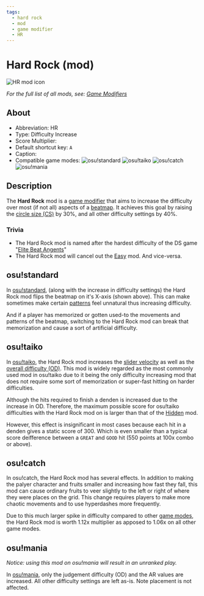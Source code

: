 ```yaml
---
tags:
  - hard rock
  - mod
  - game modifier
  - HR
---
```


<!-- original article says that HR is unranked in osu!mania? -->

# Hard Rock (mod)

![HR mod icon](/wiki/shared/mods/HR.png "Hard Rock (HR) mod icon")

*For the full list of all mods, see: [Game Modifiers](/wiki/Game_Modifiers)*

## About

- Abbreviation: HR
- Type: Difficulty Increase
- Score Multiplier: <!--placeholder (numbers may vary from game mode to game mode -->
- Default shortcut key: `A`
- Caption: <!--placeholder-->
- Compatible game modes: ![][o!s] ![][o!t] ![][o!c] ![][o!m]

## Description

The **Hard Rock** mod is a [game modifier](/wiki/Game_Modifiers) that aims to increase the difficulty over most (if not all) aspects of a [beatmap](/wiki/Beatmaps). It achieves this goal by raising the [circle size (CS)](/wiki/Beatmap_Editor/Song_Setup#circle-size) by 30%, and all other difficulty settings by 40%.

### Trivia

- The Hard Rock mod is named after the hardest difficulty of the DS game "[Elite Beat Angents](/wiki/Glossary#eba)"
- The Hard Rock mod will cancel out the [Easy](/wiki/Game_Modifiers/Easy) mod. And vice-versa.

## osu!standard

<!-- image displaying flipped x-axis -->

In [osu!standard](/wiki/Game_Modes/osu!), (along with the increase in difficulty settings) the Hard Rock mod flips the beatmap on it's X-axis (shown above). This can make sometimes make certain [patterns](/wiki/Beatmaps/Pattern) feel unnatural thus increasing difficulty.

And if a player has memorized or gotten used-to the movements and patterns of the beatmap, switching to the Hard Rock mod can break that memorization and cause a sort of artificial difficulty.

## osu!taiko

In [osu!taiko](/wiki/Game_Modes/osu!taiko), the Hard Rock mod increases the [slider velocity](/wiki/Glossary#slider-velocity) as well as the [overall difficulty (OD)](/wiki/Beatmapping/Overall_difficulty). This mod is widely regarded as the most commonly used mod in osu!taiko due to it being the only difficulty increasing mod that does not require some sort of memorization or super-fast hitting on harder difficulties.

Although the hits required to finish a denden is increased due to the increase in OD. Therefore, the maximum possible score for osu!taiko difficulties with the Hard Rock mod on is larger than that of the [Hidden](/wiki/Game_Modifiers/Hidden) mod.

However, this effect is insignificant in most cases because each hit in a denden gives a static score of 300. Which is even smaller than a typical score deifference between a `GREAT` and `GOOD` hit (550 points at 100x combo or above).

## osu!catch

<!--image displaying increased CS-->

In osu!catch, the Hard Rock mod has several effects. In addition to making the palyer character and fruits smaller and increasing how fast they fall, this mod can cause ordinary fruits to veer slightly to the left or right of where they were places on the grid. This change requires players to make more chaotic movements and to use hyperdashes more frequently. 

Due to this much larger spike in difficulty compared to other [game modes](/wiki/Game_Modes), the Hard Rock mod is worth 1.12x multiplier as apposed to 1.06x on all other game modes.

## osu!mania

*Notice: using this mod on osu!mania will result in an unranked play.* <!--face-check this-->

In [osu!mania](/wiki/Game_Modes/osu!mania), only the judgement difficulty (OD) and the AR values are increased. All other difficulty settings are left as-is. Note placement is not affected.

[o!s]: /wiki/shared/mode/osu.png "osu!standard"
[o!t]: /wiki/shared/mode/taiko.png "osu!taiko"
[o!c]: /wiki/shared/mode/catch.png "osu!catch"
[o!m]: /wiki/shared/mode/mania.png "osu!mania"

<!-- this article is a stub -->

<!--TO-DO:
- add images
- replace placeholders
- edit and revise 
- face-check all information-->
